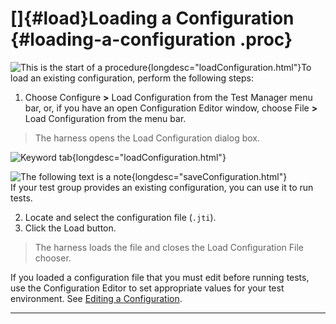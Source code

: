 <!---
  $Id$

  Copyright (c) 2001, 2024, Oracle and/or its affiliates. All rights reserved.
  DO NOT ALTER OR REMOVE COPYRIGHT NOTICES OR THIS FILE HEADER.

  This code is free software; you can redistribute it and/or modify it
  under the terms of the GNU General Public License version 2 only, as
  published by the Free Software Foundation.  Oracle designates this
  particular file as subject to the "Classpath" exception as provided
  by Oracle in the LICENSE file that accompanied this code.

  This code is distributed in the hope that it will be useful, but WITHOUT
  ANY WARRANTY; without even the implied warranty of MERCHANTABILITY or
  FITNESS FOR A PARTICULAR PURPOSE.  See the GNU General Public License
  version 2 for more details (a copy is included in the LICENSE file that
  accompanied this code).

  You should have received a copy of the GNU General Public License version
  2 along with this work; if not, write to the Free Software Foundation,
  Inc., 51 Franklin St, Fifth Floor, Boston, MA 02110-1301 USA.

  Please contact Oracle, 500 Oracle Parkway, Redwood Shores, CA 94065 USA
  or visit www.oracle.com if you need additional information or have any
  questions.
-->

# []{#load}Loading a Configuration {#loading-a-configuration .proc}

![This is the start of a procedure](../../images/hg_proc.gif){longdesc="loadConfiguration.html"}To
load an existing configuration, perform the following steps:

1.  Choose Configure **\>** Load Configuration from the Test Manager menu bar, or, if you have an
    open Configuration Editor window, choose File **\>** Load Configuration from the menu bar.

> The harness opens the Load Configuration dialog box.

![Keyword tab](../../images/JT4loadconfig.gif){longdesc="loadConfiguration.html"}

![The following text is a note](../../images/hg_note.gif){longdesc="saveConfiguration.html"}\
If your test group provides an existing configuration, you can use it to run tests.

2.  Locate and select the configuration file (`.jti`).
3.  Click the Load button.

> The harness loads the file and closes the Load Configuration File chooser.

If you loaded a configuration file that you must edit before running tests, use the Configuration
Editor to set appropriate values for your test environment. See [Editing a
Configuration](editConfiguration.html).

----------------------------------------------------------------------------------------------------


